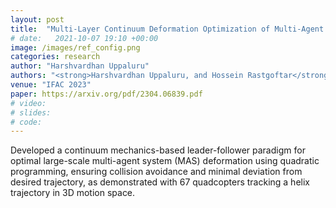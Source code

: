```yaml
---
layout: post
title:  "Multi-Layer Continuum Deformation Optimization of Multi-Agent Systems"
# date:   2021-10-07 19:10 +00:00
image: /images/ref_config.png
categories: research
author: "Harshvardhan Uppaluru"
authors: "<strong>Harshvardhan Uppaluru, and Hossein Rastgoftar</strong>"
venue: "IFAC 2023"
paper: https://arxiv.org/pdf/2304.06839.pdf
# video:
# slides:
# code:
---
```

Developed a continuum mechanics-based leader-follower paradigm for optimal
large-scale multi-agent system (MAS) deformation using quadratic programming,
ensuring collision avoidance and minimal deviation from desired trajectory, as
demonstrated with 67 quadcopters tracking a helix trajectory in 3D motion space.
